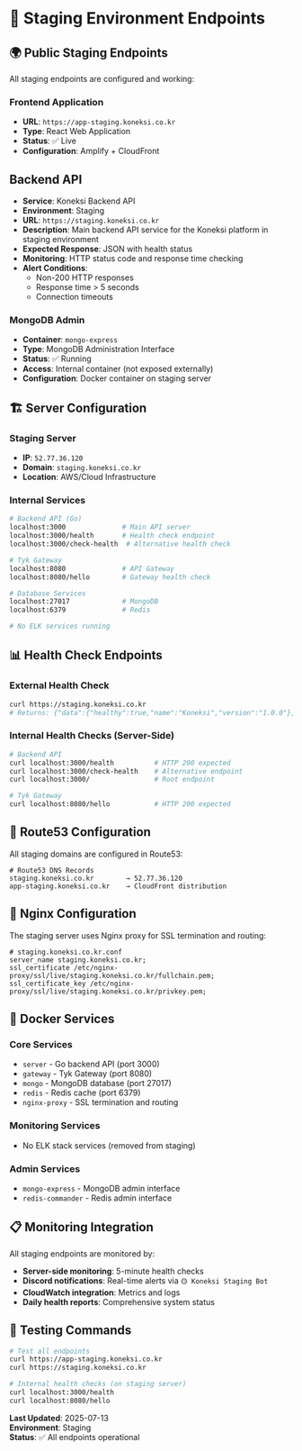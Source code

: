 # 🎯 Staging Environment Endpoints

## 🌍 **Public Staging Endpoints**

All staging endpoints are configured and working:

### **Frontend Application**
- **URL**: `https://app-staging.koneksi.co.kr`
- **Type**: React Web Application
- **Status**: ✅ Live
- **Configuration**: Amplify + CloudFront

## Backend API

- **Service**: Koneksi Backend API
- **Environment**: Staging
- **URL**: `https://staging.koneksi.co.kr`
- **Description**: Main backend API service for the Koneksi platform in staging environment
- **Expected Response**: JSON with health status
- **Monitoring**: HTTP status code and response time checking
- **Alert Conditions**: 
  - Non-200 HTTP responses
  - Response time > 5 seconds
  - Connection timeouts

### **MongoDB Admin**
- **Container**: `mongo-express`
- **Type**: MongoDB Administration Interface
- **Status**: ✅ Running
- **Access**: Internal container (not exposed externally)
- **Configuration**: Docker container on staging server

## 🏗️ **Server Configuration**

### **Staging Server**
- **IP**: `52.77.36.120`
- **Domain**: `staging.koneksi.co.kr`
- **Location**: AWS/Cloud Infrastructure

### **Internal Services**
```bash
# Backend API (Go)
localhost:3000              # Main API server
localhost:3000/health       # Health check endpoint
localhost:3000/check-health  # Alternative health check

# Tyk Gateway
localhost:8080              # API Gateway
localhost:8080/hello        # Gateway health check

# Database Services
localhost:27017             # MongoDB
localhost:6379              # Redis

# No ELK services running
```

## 📊 **Health Check Endpoints**

### **External Health Check**
```bash
curl https://staging.koneksi.co.kr
# Returns: {"data":{"healthy":true,"name":"Koneksi","version":"1.0.0"},"message":null,"meta":null,"status":"success"}
```

### **Internal Health Checks (Server-Side)**
```bash
# Backend API
curl localhost:3000/health          # HTTP 200 expected
curl localhost:3000/check-health    # Alternative endpoint
curl localhost:3000/                # Root endpoint

# Tyk Gateway
curl localhost:8080/hello           # HTTP 200 expected
```

## 🔧 **Route53 Configuration**

All staging domains are configured in Route53:

```hcl
# Route53 DNS Records
staging.koneksi.co.kr        → 52.77.36.120
app-staging.koneksi.co.kr    → CloudFront distribution
```

## 📝 **Nginx Configuration**

The staging server uses Nginx proxy for SSL termination and routing:

```nginx
# staging.koneksi.co.kr.conf
server_name staging.koneksi.co.kr;
ssl_certificate /etc/nginx-proxy/ssl/live/staging.koneksi.co.kr/fullchain.pem;
ssl_certificate_key /etc/nginx-proxy/ssl/live/staging.koneksi.co.kr/privkey.pem;
```

## 🔄 **Docker Services**

### **Core Services**
- `server` - Go backend API (port 3000)
- `gateway` - Tyk Gateway (port 8080)
- `mongo` - MongoDB database (port 27017)
- `redis` - Redis cache (port 6379)
- `nginx-proxy` - SSL termination and routing

### **Monitoring Services**
- No ELK stack services (removed from staging)

### **Admin Services**
- `mongo-express` - MongoDB admin interface
- `redis-commander` - Redis admin interface

## 📋 **Monitoring Integration**

All staging endpoints are monitored by:
- **Server-side monitoring**: 5-minute health checks
- **Discord notifications**: Real-time alerts via `🟡 Koneksi Staging Bot`
- **CloudWatch integration**: Metrics and logs
- **Daily health reports**: Comprehensive system status

## 🚀 **Testing Commands**

```bash
# Test all endpoints
curl https://app-staging.koneksi.co.kr
curl https://staging.koneksi.co.kr

# Internal health checks (on staging server)
curl localhost:3000/health
curl localhost:8080/hello
```

**Last Updated**: 2025-07-13  
**Environment**: Staging  
**Status**: ✅ All endpoints operational 
